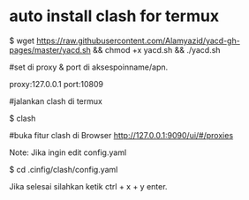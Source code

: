 # auto install clash for termux

$ wget https://raw.githubusercontent.com/Alamyazid/yacd-gh-pages/master/yacd.sh && chmod +x yacd.sh && ./yacd.sh

#set di proxy & port di aksespoinname/apn.

proxy:127.0.0.1
port:10809

#jalankan clash di termux

$ clash

#buka fitur clash di Browser
http://127.0.0.1:9090/ui/#/proxies

Note:
Jika ingin edit config.yaml

$ cd .cinfig/clash/config.yaml

Jika selesai silahkan ketik ctrl + x + y enter.
